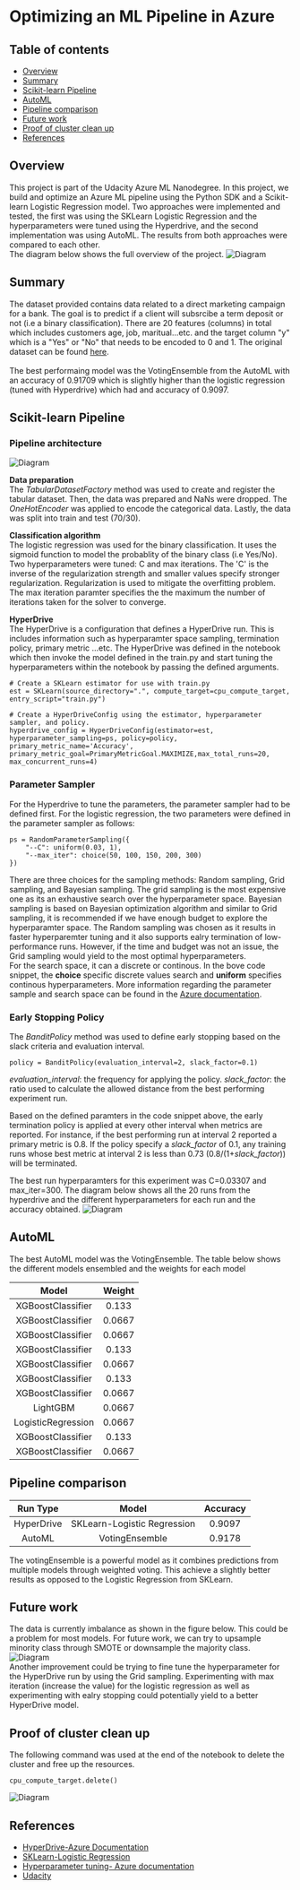 # Optimizing an ML Pipeline in Azure

## Table of contents
* [Overview](#Overview)
* [Summary](#Summary)
* [Scikit-learn Pipeline](#Scikit-learn-Pipeline)
* [AutoML](#AutoML)
* [Pipeline comparison](#Pipeline-comparison)
* [Future work](#Future-work)
* [Proof of cluster clean up](#Proof-of-cluster-clean-up)
* [References](#References)

## Overview
This project is part of the Udacity Azure ML Nanodegree.
In this project, we build and optimize an Azure ML pipeline using the Python SDK and a Scikit-learn Logistic Regression model. Two approaches were implemented and tested, the first was using the SKLearn Logistic Regression and the hyperparameters were tuned using the Hyperdrive, and the second implementation was using AutoML. The results from both approaches were compared to each other. <br>
The diagram below shows the full overview of the project.
![Diagram](images/project_overview.png?raw=true )


## Summary
The dataset provided contains data related to a direct marketing campaign for a bank. The goal is to predict if a client will subsrcibe a term deposit or not (i.e a binary classification). There are 20 features (columns) in total which includes customers age, job, maritual...etc. and the target column "y" which is a "Yes" or "No" that needs to be encoded to 0 and 1. The original dataset can be found [here](https://archive.ics.uci.edu/ml/datasets/bank+marketing). <br> <br>
The best performaing model was the VotingEnsemble from the AutoML with an accuracy of 0.91709 which is slightly higher than the logistic regression (tuned with Hyperdrive) which had and accuracy of 0.9097.

## Scikit-learn Pipeline
### Pipeline architecture
![Diagram](mages/pipeline_architect.png?raw=true)

**Data preparation** <br>
The _TabularDatasetFactory_ method was used to create and register the tabular dataset. Then, the data was prepared and NaNs were dropped. The _OneHotEncoder_ was applied to encode the categorical data. Lastly, the data was split into train and test (70/30).

**Classification algorithm** <br>
The logistic regression was used for the binary classification. It uses the sigmoid function to model the probablity of the binary class (i.e Yes/No). Two hyperparameters were tuned: C and max iterations. The 'C' is the inverse of the regularization strength and smaller values specify stronger regularization. Regularization is used to mitigate the overfitting problem. The max iteration paramter specifies the the maximum the number of iterations taken for the solver to converge.

**HyperDrive** <br>
The HyperDrive is a configuration that defines a HyperDrive run. This is includes information such as hyperparamter space sampling, termination policy, primary metric ...etc. The HyperDrive was defined in the notebook which then invoke the model defined in the train.py and start tuning the hyperparameters within the notebook by passing the defined arguments. 
```
# Create a SKLearn estimator for use with train.py
est = SKLearn(source_directory=".", compute_target=cpu_compute_target, entry_script="train.py")

# Create a HyperDriveConfig using the estimator, hyperparameter sampler, and policy.
hyperdrive_config = HyperDriveConfig(estimator=est, hyperparameter_sampling=ps, policy=policy, primary_metric_name='Accuracy', primary_metric_goal=PrimaryMetricGoal.MAXIMIZE,max_total_runs=20, max_concurrent_runs=4)
```

### Parameter Sampler
For the Hyperdrive to tune the parameters, the parameter sampler had to be defined first. For the logistic regression, the two parameters were defined in the parameter sampler as follows:
```
ps = RandomParameterSampling({
    "--C": uniform(0.03, 1),
    "--max_iter": choice(50, 100, 150, 200, 300)
})
```
There are three choices for the sampling methods: Random sampling, Grid sampling, and Bayesian sampling. The grid sampling is the most expensive one as its an exhaustive search over the hyperparameter space. Bayesian sampling is based on Bayesian optimization algorithm and similar to Grid sampling, it is recommended if we have enough budget to explore the hyperparamter space. The Random sampling was chosen as it results in faster hyperparemter tuning and it also supports ealry termination of low-performance runs. However, if the time and budget was not an issue, the Grid sampling would yield to the most optimal hyperparameters.  <br> For the search space, it can a discrete or continous. In the bove code snippet, the **choice** specific discrete values search and **uniform** specifies continous hyperparameters. More information regarding the parameter sample and search space can be found in the [Azure documentation](https://docs.microsoft.com/en-us/azure/machine-learning/how-to-tune-hyperparameters).

### Early Stopping Policy
The _BanditPolicy_ method was used to define early stopping based on the slack criteria and evaluation interval.
```
policy = BanditPolicy(evaluation_interval=2, slack_factor=0.1)
```
_evaluation_interval_: the frequency for applying the policy.
_slack_factor_: the ratio used to calculate the allowed distance from the best performing experiment run.

Based on the defined paramters in the code snippet above, the early termination policy is applied at every other interval when metrics are reported. For instance, if the best performing run at interval 2 reported a primary metric is 0.8. If the policy specify a _slack_factor_ of 0.1, any training runs whose best metric at interval 2 is less than 0.73 (0.8/(1+_slack_factor_)) will be terminated.

The best run hyperparamters for this experiment was C=0.03307 and max_iter=300. The diagram below shows all the 20 runs from the hyperdrive and the different hyperparameters for each run and the accuracy obtained. 
![Diagram](images/hyperdrive_run_accuracy.png?raw=true)


## AutoML
The best AutoML model was the VotingEnsemble. The table below shows the different models ensembled and the weights for each model

| Model |  Weight | 
| :---: | :---: | 
| XGBoostClassifier | 0.133 |
| XGBoostClassifier | 0.0667 |
| XGBoostClassifier | 0.0667 |
| XGBoostClassifier | 0.133 |
| XGBoostClassifier | 0.0667 |
| XGBoostClassifier | 0.133 |
| XGBoostClassifier | 0.0667 |
| LightGBM | 0.0667 |
| LogisticRegression | 0.0667 |
| XGBoostClassifier | 0.133 |
| XGBoostClassifier | 0.0667 |




## Pipeline comparison

| Run Type |  Model | Accuracy |
| :---: | :---: | :---: | 
| HyperDrive  | SKLearn-Logistic Regression  | 0.9097 |
| AutoML  | VotingEnsemble | 0.9178 |

The votingEnsemble is a powerful model as it combines predictions from multiple models through weighted voting. This achieve a slightly better results as opposed to the Logistic Regression from SKLearn. 



## Future work
The data is currently imbalance as shown in the figure below. This could be a problem for most models. For future work, we can try to upsample minority class through SMOTE or downsample the majority class.
![Diagram](images/data_imbalance.png?raw=true)
<br>
Another improvement could be trying to fine tune the hyperparameter for the HyperDrive run by using the Grid sampling. Experimenting with max iteration (increase the value) for the logistic regression as well as experimenting with ealry stopping could potentially yield to a better HyperDrive model.  

## Proof of cluster clean up
The following command was used at the end of the notebook to delete the cluster and free up the resources.
```
cpu_compute_target.delete()
```
![Diagram](images/cluster_cleanup.png?raw=true)

## References
* [HyperDrive-Azure Documentation](https://docs.microsoft.com/en-us/python/api/azureml-train-core/azureml.train.hyperdrive.hyperdriveconfig?view=azure-ml-py) 
* [SKLearn-Logistic Regression](https://scikit-learn.org/stable/modules/generated/sklearn.linear_model.LogisticRegression.html)
* [Hyperparameter tuning- Azure documentation](https://docs.microsoft.com/en-us/azure/machine-learning/how-to-tune-hyperparameters)
* [Udacity](https://www.udacity.com/course/machine-learning-engineer-for-microsoft-azure-nanodegree--nd00333)
